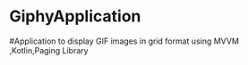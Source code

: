 # GiphyApplication

#Application to display GIF images in grid format using MVVM ,Kotlin,Paging Library 
